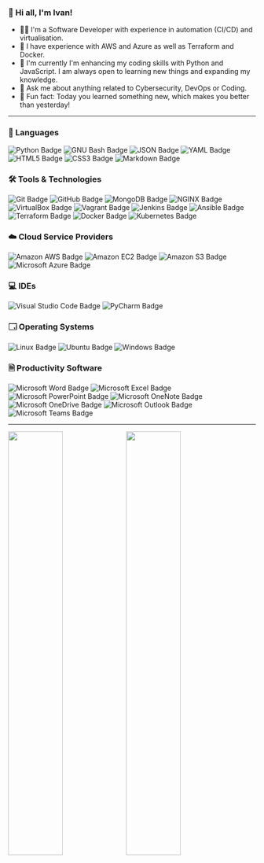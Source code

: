 ### 👋 Hi all, I'm Ivan!

- 👨‍💻 I'm a Software Developer with experience in automation (CI/CD) and virtualisation.
- 🔭 I have experience with AWS and Azure as well as Terraform and Docker.
- 🌱 I'm currently I'm enhancing my coding skills with Python and JavaScript. I am always open to learning new things and expanding my knowledge.
- 💬 Ask me about anything related to Cybersecurity, DevOps or Coding.
- 🗻 Fun fact: Today you learned something new, which makes you better than yesterday!
 
---

### 🚀 Languages

  ![Python Badge](https://img.shields.io/badge/Python-3776AB?logo=python&logoColor=fff&style=plastic)
  ![GNU Bash Badge](https://img.shields.io/badge/GNU%20Bash-4EAA25?logo=gnubash&logoColor=fff&style=plastic)
  ![JSON Badge](https://img.shields.io/badge/JSON-000?logo=json&logoColor=fff&style=plastic)
  ![YAML Badge](https://img.shields.io/badge/YAML-CB171E?logo=yaml&logoColor=fff&style=plastic)
  ![HTML5 Badge](https://img.shields.io/badge/HTML5-E34F26?logo=html5&logoColor=fff&style=plastic)
  ![CSS3 Badge](https://img.shields.io/badge/CSS3-1572B6?logo=css3&logoColor=fff&style=plastic)
  ![Markdown Badge](https://img.shields.io/badge/Markdown-000?logo=markdown&logoColor=fff&style=plastic)

### 🛠️ Tools & Technologies
  
  ![Git Badge](https://img.shields.io/badge/Git-F05032?logo=git&logoColor=fff&style=plastic)
  ![GitHub Badge](https://img.shields.io/badge/GitHub-181717?logo=github&logoColor=fff&style=plastic)
  ![MongoDB Badge](https://img.shields.io/badge/MongoDB-47A248?logo=mongodb&logoColor=fff&style=plastic)
  ![NGINX Badge](https://img.shields.io/badge/NGINX-009639?logo=nginx&logoColor=fff&style=plastic)
  ![VirtualBox Badge](https://img.shields.io/badge/VirtualBox-183A61?logo=virtualbox&logoColor=fff&style=plastic)
  ![Vagrant Badge](https://img.shields.io/badge/Vagrant-1868F2?logo=vagrant&logoColor=fff&style=plastic)
  ![Jenkins Badge](https://img.shields.io/badge/Jenkins-D24939?logo=jenkins&logoColor=fff&style=plastic)
  ![Ansible Badge](https://img.shields.io/badge/Ansible-E00?logo=ansible&logoColor=fff&style=plastic)
  ![Terraform Badge](https://img.shields.io/badge/Terraform-7B42BC?logo=terraform&logoColor=fff&style=plastic)
  ![Docker Badge](https://img.shields.io/badge/Docker-2496ED?logo=docker&logoColor=fff&style=plastic)
  ![Kubernetes Badge](https://img.shields.io/badge/Kubernetes-326CE5?logo=kubernetes&logoColor=fff&style=plastic)

### ☁️ Cloud Service Providers

  ![Amazon AWS Badge](https://img.shields.io/badge/Amazon%20AWS-232F3E?logo=amazonaws&logoColor=fff&style=plastic)
  ![Amazon EC2 Badge](https://img.shields.io/badge/Amazon%20EC2-F90?logo=amazonec2&logoColor=fff&style=plastic)
  ![Amazon S3 Badge](https://img.shields.io/badge/Amazon%20S3-569A31?logo=amazons3&logoColor=fff&style=plastic)
  ![Microsoft Azure Badge](https://img.shields.io/badge/Microsoft%20Azure-0078D4?logo=microsoftazure&logoColor=fff&style=plastic)

### 💻 IDEs

  ![Visual Studio Code Badge](https://img.shields.io/badge/Visual%20Studio%20Code-007ACC?logo=visualstudiocode&logoColor=fff&style=plastic)
  ![PyCharm Badge](https://img.shields.io/badge/PyCharm-000?logo=pycharm&logoColor=fff&style=plastic)

### 🗔 Operating Systems

  ![Linux Badge](https://img.shields.io/badge/Linux-FCC624?logo=linux&logoColor=000&style=plastic)
  ![Ubuntu Badge](https://img.shields.io/badge/Ubuntu-E95420?logo=ubuntu&logoColor=fff&style=plastic)
  ![Windows Badge](https://img.shields.io/badge/Windows-0078D6?logo=windows&logoColor=fff&style=plastic)

### 🗎 Productivity Software

  ![Microsoft Word Badge](https://img.shields.io/badge/Microsoft%20Word-2B579A?logo=microsoftword&logoColor=fff&style=plastic)
  ![Microsoft Excel Badge](https://img.shields.io/badge/Microsoft%20Excel-217346?logo=microsoftexcel&logoColor=fff&style=plastic)
  ![Microsoft PowerPoint Badge](https://img.shields.io/badge/Microsoft%20PowerPoint-B7472A?logo=microsoftpowerpoint&logoColor=fff&style=plastic)
  ![Microsoft OneNote Badge](https://img.shields.io/badge/Microsoft%20OneNote-7719AA?logo=microsoftonenote&logoColor=fff&style=plastic)
  ![Microsoft OneDrive Badge](https://img.shields.io/badge/Microsoft%20OneDrive-0078D4?logo=microsoftonedrive&logoColor=fff&style=plastic)
  ![Microsoft Outlook Badge](https://img.shields.io/badge/Microsoft%20Outlook-0078D4?logo=microsoftoutlook&logoColor=fff&style=plastic)
  ![Microsoft Teams Badge](https://img.shields.io/badge/Microsoft%20Teams-6264A7?logo=microsoftteams&logoColor=fff&style=plastic)

---

  
<img align="left" width="47%" src="https://github-readme-stats.vercel.app/api?username=ivan-karaivanov&theme=tokyonight" />

<img align="left" width="47%" src="https://github-readme-stats.vercel.app/api/top-langs/?username=ivan-karaivanov&layout=compact" />
 
